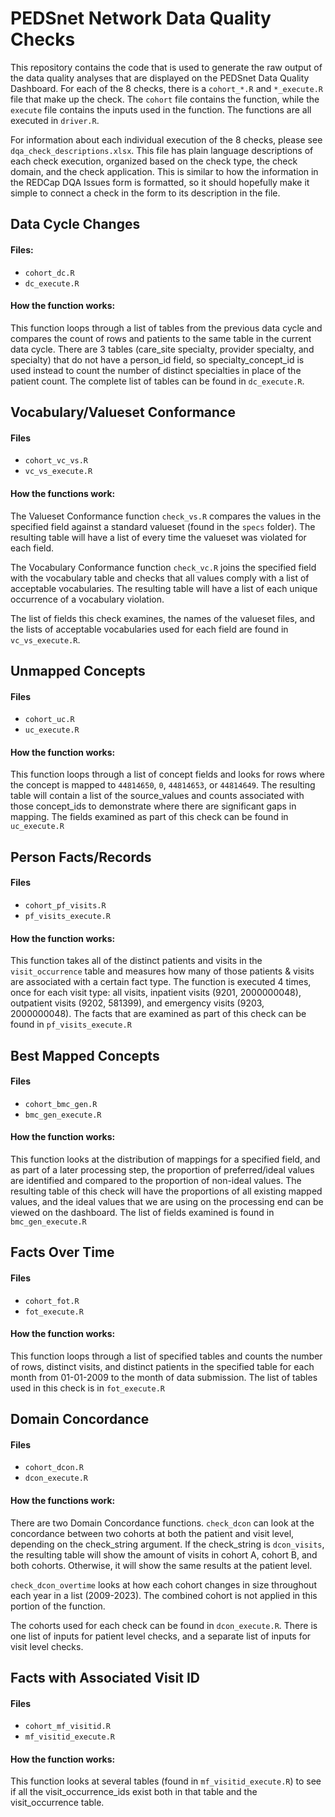 # PEDSnet Network Data Quality Checks

This repository contains the code that is used to generate the raw output of the data quality analyses that are displayed on the PEDSnet Data Quality Dashboard. For each of the 8 checks, there is a `cohort_*.R` and `*_execute.R` file that make up the check. The `cohort` file contains the function, while the `execute` file contains the inputs used in the function. The functions are all executed in `driver.R`.

For information about each individual execution of the 8 checks, please see `dqa_check_descriptions.xlsx`. This file has plain language descriptions of each check execution, organized based on the check type, the check domain, and the check application. This is similar to how the information in the REDCap DQA Issues form is formatted, so it should hopefully make it simple to connect a check in the form to its description in the file.

## Data Cycle Changes

#### Files:

-   `cohort_dc.R`
-   `dc_execute.R`

#### How the function works:

This function loops through a list of tables from the previous data cycle and compares the count of rows and patients to the same table in the current data cycle. There are 3 tables (care_site specialty, provider specialty, and specialty) that do not have a person_id field, so specialty_concept_id is used instead to count the number of distinct specialties in place of the patient count. The complete list of tables can be found in `dc_execute.R`.

## Vocabulary/Valueset Conformance

#### Files

-   `cohort_vc_vs.R`
-   `vc_vs_execute.R`

#### How the functions work:

The Valueset Conformance function `check_vs.R` compares the values in the specified field against a standard valueset (found in the `specs` folder). The resulting table will have a list of every time the valueset was violated for each field.

The Vocabulary Conformance function `check_vc.R` joins the specified field with the vocabulary table and checks that all values comply with a list of acceptable vocabularies. The resulting table will have a list of each unique occurrence of a vocabulary violation.

The list of fields this check examines, the names of the valueset files, and the lists of acceptable vocabularies used for each field are found in `vc_vs_execute.R`.

## Unmapped Concepts

#### Files

-   `cohort_uc.R`
-   `uc_execute.R`

#### How the function works:

This function loops through a list of concept fields and looks for rows where the concept is mapped to `44814650`, `0`, `44814653`, or `44814649`. The resulting table will contain a list of the source_values and counts associated with those concept_ids to demonstrate where there are significant gaps in mapping. The fields examined as part of this check can be found in `uc_execute.R`

## Person Facts/Records

#### Files

-   `cohort_pf_visits.R`
-   `pf_visits_execute.R`

#### How the function works:

This function takes all of the distinct patients and visits in the `visit_occurrence` table and measures how many of those patients & visits are associated with a certain fact type. The function is executed 4 times, once for each visit type: all visits, inpatient visits (9201, 2000000048), outpatient visits (9202, 581399), and emergency visits (9203, 2000000048). The facts that are examined as part of this check can be found in `pf_visits_execute.R`

## Best Mapped Concepts

#### Files

- `cohort_bmc_gen.R`
- `bmc_gen_execute.R`

#### How the function works:

This function looks at the distribution of mappings for a specified field, and as part of a later processing step, the proportion of preferred/ideal values are identified and compared to the proportion of non-ideal values. The resulting table of this check will have the proportions of all existing mapped values, and the ideal values that we are using on the processing end can be viewed on the dashboard. The list of fields examined is found in `bmc_gen_execute.R`

## Facts Over Time

#### Files

- `cohort_fot.R`
- `fot_execute.R`

#### How the function works:

This function loops through a list of specified tables and counts the number of rows, distinct visits, and distinct patients in the specified table for each month from 01-01-2009 to the month of data submission. The list of tables used in this check is in `fot_execute.R`

## Domain Concordance

#### Files

- `cohort_dcon.R`
- `dcon_execute.R`

#### How the functions work:

There are two Domain Concordance functions. `check_dcon` can look at the concordance between two cohorts at both the patient and visit level, depending on the check_string argument. If the check_string is `dcon_visits`, the resulting table will show the amount of visits in cohort A, cohort B, and both cohorts. Otherwise, it will show the same results at the patient level.

`check_dcon_overtime` looks at how each cohort changes in size throughout each year in a list (2009-2023). The combined cohort is not applied in this portion of the function.

The cohorts used for each check can be found in `dcon_execute.R`. There is one list of inputs for patient level checks, and a separate list of inputs for visit level checks.

## Facts with Associated Visit ID

#### Files

- `cohort_mf_visitid.R`
- `mf_visitid_execute.R`

#### How the function works:

This function looks at several tables (found in `mf_visitid_execute.R`) to see if all the visit_occurrence_ids exist both in that table and the visit_occurrence table. 
